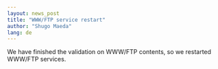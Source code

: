 ```yaml
---
layout: news_post
title: "WWW/FTP service restart"
author: "Shugo Maeda"
lang: de
---
```


We have finished the validation on WWW/FTP contents, so we restarted
WWW/FTP services.
